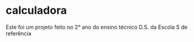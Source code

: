 ﻿# calculadora
Este foi um projeto feito no 2° ano do ensino técnico D.S. da Escola S de referência 
